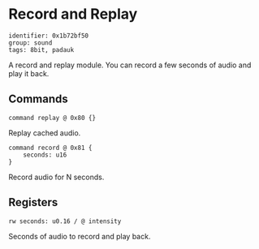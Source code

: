 # Record and Replay

    identifier: 0x1b72bf50
    group: sound
    tags: 8bit, padauk
    
A record and replay module. You can record a few seconds of audio and play it back.

## Commands

    command replay @ 0x80 {}
    
Replay cached audio.
    
    command record @ 0x81 {
        seconds: u16
    }
    
Record audio for N seconds.

## Registers

    rw seconds: u0.16 / @ intensity
    
Seconds of audio to record and play back.


